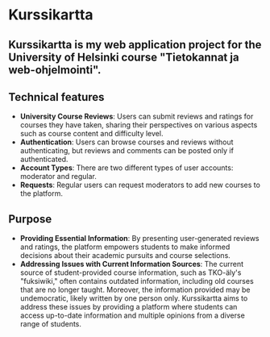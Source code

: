 # Kurssikartta
## Kurssikartta is my web application project for the University of Helsinki course "Tietokannat ja web-ohjelmointi". 

## Technical features
- **University Course Reviews**: Users can submit reviews and ratings for  courses they have taken, sharing their perspectives on various aspects such as course content and difficulty level.
- **Authentication**: Users can browse courses and reviews without authenticating, but reviews and comments can be posted only if authenticated.
- **Account Types**: There are two different types of user accounts: moderator and regular.
- **Requests**: Regular users can request moderators to add new courses to the platform.

## Purpose
- **Providing Essential Information**: By presenting user-generated reviews and ratings, the platform empowers students to make informed decisions about their academic pursuits and course selections.
- **Addressing Issues with Current Information Sources**: The current source of student-provided course information, such as TKO-äly's "fuksiwiki," often contains outdated information, including old courses that are no longer taught. Moreover, the information provided may be undemocratic, likely written by one person only. Kurssikartta aims to address these issues by providing a platform where students can access up-to-date information and multiple opinions from a diverse range of students.
